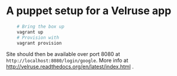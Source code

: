 A puppet setup for a Velruse app
==============================================================================

```bash
    # Bring the box up
    vagrant up
    # Provision with
    vagrant provision
```

Site should then be available over port 8080 at `http://localhost:8080/login/google`.
More info at http://velruse.readthedocs.org/en/latest/index.html .
